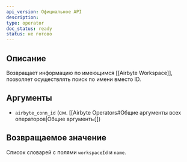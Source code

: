 ```yaml
---
api_version: Официальное API
description: 
type: operator
doc_status: ready
status: не готово
---
```

## Описание
Возвращает информацию по имеющимся [[Airbyte Workspace]], позволяет осуществлять поиск по имени вместо ID.
## Аргументы
  - `airbyte_conn_id` (см. [[Airbyte Operators#Общие аргументы всех операторов|Общие аргументы]])
## Возвращаемое значение
Список словарей с полями `workspaceId` и `name`.